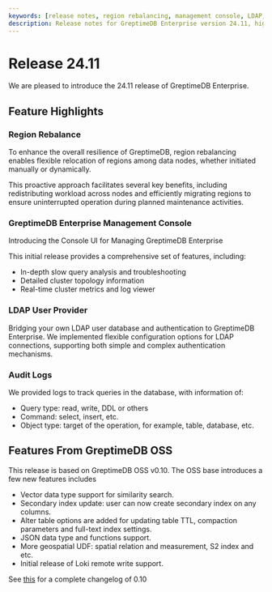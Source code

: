 ```yaml
---
keywords: [release notes, region rebalancing, management console, LDAP, audit logs, new features]
description: Release notes for GreptimeDB Enterprise version 24.11, highlighting new features like region rebalancing, management console, LDAP user provider, and audit logs.
---
```


# Release 24.11

We are pleased to introduce the 24.11 release of GreptimeDB Enterprise.

## Feature Highlights

### Region Rebalance

To enhance the overall resilience of GreptimeDB, region rebalancing enables
flexible relocation of regions among data nodes, whether initiated manually or
dynamically.

This proactive approach facilitates several key benefits, including
redistributing workload across nodes and efficiently migrating regions to ensure
uninterrupted operation during planned maintenance activities.

### GreptimeDB Enterprise Management Console

Introducing the Console UI for Managing GreptimeDB Enterprise

This initial release provides a comprehensive set of features, including:

* In-depth slow query analysis and troubleshooting
* Detailed cluster topology information
* Real-time cluster metrics and log viewer

### LDAP User Provider

Bridging your own LDAP user database and authentication to GreptimeDB
Enterprise. We implemented flexible configuration options for LDAP connections,
supporting both simple and complex authentication mechanisms.

### Audit Logs

We provided logs to track queries in the database, with information of:

- Query type: read, write, DDL or others
- Command: select, insert, etc.
- Object type: target of the operation, for example, table, database, etc.

## Features From GreptimeDB OSS

This release is based on GreptimeDB OSS v0.10. The OSS base introduces a few
new features includes

- Vector data type support for similarity search.
- Secondary index update: user can now create secondary index on any columns.
- Alter table options are added for updating table TTL, compaction parameters
  and full-text index settings.
- JSON data type and functions support.
- More geospatial UDF: spatial relation and measurement, S2 index and etc.
- Initial release of Loki remote write support.

See [this](https://docs.greptime.com/release-notes/release-0-10-0) for a
complete changelog of 0.10
